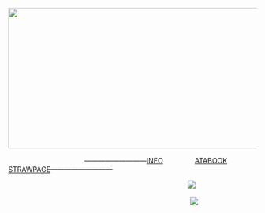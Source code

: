 <p align="center">
      <img width="900" height="285" src="https://64.media.tumblr.com/839557213572e8b83f793fa233ee96ee/9fa72427245b5325-cc/s400x600/63d93f1efaa3be13b6f9cdef7e6eb3eb519a2f86.pnj">
</p>

ㅤㅤㅤㅤㅤㅤㅤㅤㅤㅤㅤㅤ—————————[INFO](https://t.me/ligninf1)ㅤㅤㅤㅤㅤ[ATABOOK](https://lignexxx.atabook.org/)ㅤㅤㅤㅤ[STRAWPAGE](https://lignexxx.straw.page/)—————————

ㅤㅤㅤㅤㅤㅤㅤㅤㅤㅤㅤㅤㅤㅤㅤㅤㅤㅤㅤㅤㅤㅤ ㅤㅤ ㅤ ㅤ  ㅤ![](https://komarev.com/ghpvc/?username=lignexxx&style=for-the-badge&color=000080&label=☪)




ㅤㅤㅤㅤㅤㅤㅤㅤㅤㅤㅤㅤㅤㅤㅤㅤㅤㅤㅤㅤㅤㅤ  ㅤㅤㅤㅤㅤ ㅤ![](https://64.media.tumblr.com/ef2009d1b59c4f2a6ed9611a69541621/4be796724bd518c7-e8/s75x75_c1/dd34af64d46b5cbd885a70dcee8fb046df46f2ac.gifv)
